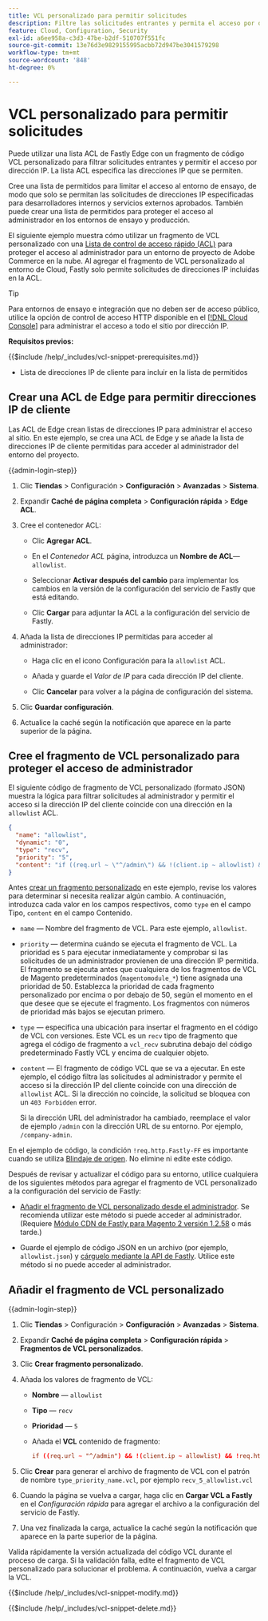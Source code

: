 ```yaml
---
title: VCL personalizado para permitir solicitudes
description: Filtre las solicitudes entrantes y permita el acceso por dirección IP a los sitios de Adobe Commerce mediante una lista de ACL de Fastly Edge y un fragmento de VCL personalizado.
feature: Cloud, Configuration, Security
exl-id: a6ee958a-c3d3-47be-b2df-510707f551fc
source-git-commit: 13e76d3e9829155995acbb72d947be3041579298
workflow-type: tm+mt
source-wordcount: '848'
ht-degree: 0%

---
```


# VCL personalizado para permitir solicitudes

Puede utilizar una lista ACL de Fastly Edge con un fragmento de código VCL personalizado para filtrar solicitudes entrantes y permitir el acceso por dirección IP. La lista ACL especifica las direcciones IP que se permiten.

Cree una lista de permitidos para limitar el acceso al entorno de ensayo, de modo que solo se permitan las solicitudes de direcciones IP especificadas para desarrolladores internos y servicios externos aprobados. También puede crear una lista de permitidos para proteger el acceso al administrador en los entornos de ensayo y producción.

El siguiente ejemplo muestra cómo utilizar un fragmento de VCL personalizado con una [Lista de control de acceso rápido (ACL)](https://docs.fastly.com/guides/access-control-lists/about-acls) para proteger el acceso al administrador para un entorno de proyecto de Adobe Commerce en la nube. Al agregar el fragmento de VCL personalizado al entorno de Cloud, Fastly solo permite solicitudes de direcciones IP incluidas en la ACL.

>[!TIP]
>
>Para entornos de ensayo e integración que no deben ser de acceso público, utilice la opción de control de acceso HTTP disponible en el [[!DNL Cloud Console]](../project/overview.md#access-the-project-web-interface) para administrar el acceso a todo el sitio por dirección IP.

**Requisitos previos:**


{{$include /help/_includes/vcl-snippet-prerequisites.md}}

- Lista de direcciones IP de cliente para incluir en la lista de permitidos

## Crear una ACL de Edge para permitir direcciones IP de cliente

Las ACL de Edge crean listas de direcciones IP para administrar el acceso al sitio. En este ejemplo, se crea una ACL de Edge y se añade la lista de direcciones IP de cliente permitidas para acceder al administrador del entorno del proyecto.

{{admin-login-step}}

1. Clic **Tiendas** > Configuración > **Configuración** > **Avanzadas** > **Sistema**.

1. Expandir **Caché de página completa** > **Configuración rápida** > **Edge ACL**.

1. Cree el contenedor ACL:

   - Clic **Agregar ACL**.

   - En el *Contenedor ACL* página, introduzca un **Nombre de ACL**—`allowlist`.

   - Seleccionar **Activar después del cambio** para implementar los cambios en la versión de la configuración del servicio de Fastly que está editando.

   - Clic **Cargar** para adjuntar la ACL a la configuración del servicio de Fastly.

1. Añada la lista de direcciones IP permitidas para acceder al administrador:

   - Haga clic en el icono Configuración para la `allowlist` ACL.

   - Añada y guarde el *Valor de IP* para cada dirección IP del cliente.

   - Clic **Cancelar** para volver a la página de configuración del sistema.

1. Clic **Guardar configuración**.

1. Actualice la caché según la notificación que aparece en la parte superior de la página.

## Cree el fragmento de VCL personalizado para proteger el acceso de administrador

El siguiente código de fragmento de VCL personalizado (formato JSON) muestra la lógica para filtrar solicitudes al administrador y permitir el acceso si la dirección IP del cliente coincide con una dirección en la `allowlist` ACL.

```json
{
  "name": "allowlist",
  "dynamic": "0",
  "type": "recv",
  "priority": "5",
  "content": "if ((req.url ~ \"^/admin\") && !(client.ip ~ allowlist) && !req.http.Fastly-FF) { error 403 \"Forbidden\"; }"
}
```

Antes [crear un fragmento personalizado](https://experienceleague.adobe.com/docs/commerce-cloud-service/user-guide/cdn/custom-vcl-snippets/fastly-vcl-allowlist.html#add-the-custom-vcl-snippet) en este ejemplo, revise los valores para determinar si necesita realizar algún cambio. A continuación, introduzca cada valor en los campos respectivos, como `type` en el campo Tipo, `content` en el campo Contenido.

- `name` — Nombre del fragmento de VCL. Para este ejemplo, `allowlist`.

- `priority` — determina cuándo se ejecuta el fragmento de VCL. La prioridad es `5` para ejecutar inmediatamente y comprobar si las solicitudes de un administrador provienen de una dirección IP permitida. El fragmento se ejecuta antes que cualquiera de los fragmentos de VCL de Magento predeterminados (`magentomodule_*`) tiene asignada una prioridad de 50. Establezca la prioridad de cada fragmento personalizado por encima o por debajo de 50, según el momento en el que desee que se ejecute el fragmento. Los fragmentos con números de prioridad más bajos se ejecutan primero.

- `type` — especifica una ubicación para insertar el fragmento en el código de VCL con versiones. Este VCL es un `recv` tipo de fragmento que agrega el código de fragmento a `vcl_recv` subrutina debajo del código predeterminado Fastly VCL y encima de cualquier objeto.

- `content` — El fragmento de código VCL que se va a ejecutar. En este ejemplo, el código filtra las solicitudes al administrador y permite el acceso si la dirección IP del cliente coincide con una dirección de `allowlist` ACL. Si la dirección no coincide, la solicitud se bloquea con un `403 Forbidden` error.

  Si la dirección URL del administrador ha cambiado, reemplace el valor de ejemplo `/admin` con la dirección URL de su entorno. Por ejemplo, `/company-admin`.

En el ejemplo de código, la condición `!req.http.Fastly-FF` es importante cuando se utiliza [Blindaje de origen](fastly-custom-cache-configuration.md#configure-back-ends-and-origin-shielding). No elimine ni edite este código.

Después de revisar y actualizar el código para su entorno, utilice cualquiera de los siguientes métodos para agregar el fragmento de VCL personalizado a la configuración del servicio de Fastly:

- [Añadir el fragmento de VCL personalizado desde el administrador](#add-the-custom-vcl-snippet). Se recomienda utilizar este método si puede acceder al administrador. (Requiere [Módulo CDN de Fastly para Magento 2 versión 1.2.58](fastly-configuration.md#upgrade) o más tarde.)

- Guarde el ejemplo de código JSON en un archivo (por ejemplo, `allowlist.json`) y [cárguelo mediante la API de Fastly](fastly-vcl-custom-snippets.md#manage-custom-vcl-snippets-using-the-api). Utilice este método si no puede acceder al administrador.

## Añadir el fragmento de VCL personalizado

{{admin-login-step}}

1. Clic **Tiendas** > Configuración > **Configuración** > **Avanzadas** > **Sistema**.

1. Expandir **Caché de página completa** > **Configuración rápida** > **Fragmentos de VCL personalizados**.

1. Clic **Crear fragmento personalizado**.

1. Añada los valores de fragmento de VCL:

   - **Nombre** — `allowlist`

   - **Tipo** — `recv`

   - **Prioridad** — `5`

   - Añada el **VCL** contenido de fragmento:

     ```conf
     if ((req.url ~ "^/admin") && !(client.ip ~ allowlist) && !req.http.Fastly-FF) { error 403 "Forbidden";}
     ```

1. Clic **Crear** para generar el archivo de fragmento de VCL con el patrón de nombre `type_priority_name.vcl`, por ejemplo `recv_5_allowlist.vcl`

1. Cuando la página se vuelva a cargar, haga clic en **Cargar VCL a Fastly** en el *Configuración rápida* para agregar el archivo a la configuración del servicio de Fastly.

1. Una vez finalizada la carga, actualice la caché según la notificación que aparece en la parte superior de la página.

Valida rápidamente la versión actualizada del código VCL durante el proceso de carga. Si la validación falla, edite el fragmento de VCL personalizado para solucionar el problema. A continuación, vuelva a cargar la VCL.

{{$include /help/_includes/vcl-snippet-modify.md}}

{{$include /help/_includes/vcl-snippet-delete.md}}
